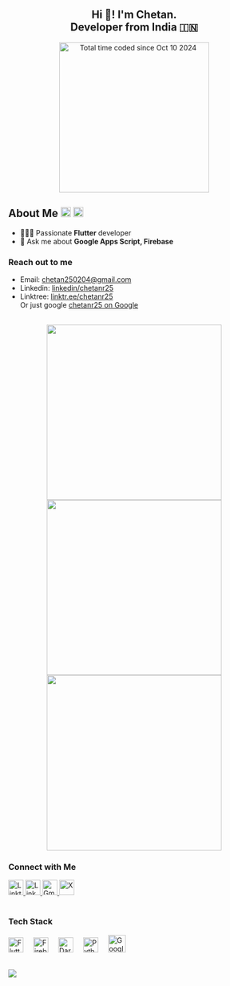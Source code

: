 <h2 align="center">Hi 👋! I'm Chetan.<br> Developer from India 🇮🇳</h2>
<p align="center">
<a href="https://wakatime.com/@chetanr25"><img src="https://wakatime.com/badge/user/3b0327f2-aa69-4362-a1d9-116ee6d92e3a.svg" width="300" alt="Total time coded since Oct 10 2024" /></a>

    
</p>

<h2>About Me
    <a href="https://www.linkedin.com/in/chetanr25"> 
    <img src="https://img.shields.io/static/v1?message=LinkedIn&logo=linkedin&label=&color=0077B5&logoColor=white&labelColor=&style=for-the-badge" height="20" alt="LinkedIn" /></a>
   <a href="https://linktr.ee/chetanr25"> 
   <img src="https://github.com/user-attachments/assets/59432b27-bddb-4d8a-a2a2-903bc78168c2" height="20" alt="Linktre" />
       
  </a>
  
</h2>

- 👨🏻‍💻 Passionate **Flutter** developer
- 💬 Ask me about **Google Apps Script, Firebase**


### Reach out to me
- Email: [chetan250204@gmail.com](mailto:chetan250204@gmail.com)
- Linkedin: [linkedin/chetanr25](https://www.linkedin.com/in/chetanr25)
- Linktree: [linktr.ee/chetanr25](https://linktr.ee/chetanr25)
<br>Or just google [chetanr25 on Google](https://www.google.com/search?q=chetanr25)
<br/>

<div align="center">
<a href="https://github.com/chetanr25">
  <img width=350 align="center" src="https://github-readme-stats.vercel.app/api?username=chetanr25&theme=dark&locale=en" />
</a>
<a href="https://wakatime.com/@chetanr25">
  <img width=350 align="center" src="https://github-readme-stats.vercel.app/api/wakatime?username=chetanr25&langs_count=6&theme=dark&locale=en#gh-dark-mode-only" />
</a>
<a href="https://www.leetcode.com/chetanr25">
    <img width=350 src="https://leetcard.jacoblin.cool/chetanr25?theme=dark&font=ABeeZee&ext=heatmap">
</a>
</div>

<div align="center">
</div>
<!--START_SECTION:waka-->

<!--END_SECTION:waka-->


<h3>Connect with Me</h3>
<div align="left">
<a href="https://linktr.ee/chetanr25"> 
   <img src="https://github.com/user-attachments/assets/59432b27-bddb-4d8a-a2a2-903bc78168c2" height="30" alt="Linktre" />
  </a>
  <a href="https://www.linkedin.com/in/chetanr25">
    <img src="https://img.shields.io/static/v1?message=LinkedIn&logo=linkedin&label=&color=0077B5&logoColor=white&labelColor=&style=for-the-badge" height="30" alt="LinkedIn" />

  </a>
  <a href="mailto:chetan250204@gmail.com">

    
<img src="https://img.shields.io/static/v1?message=Gmail&logo=gmail&label=&color=D14836&logoColor=white&labelColor=&style=for-the-badge" height="30" alt="Gmail" />
  </a>
  <a href="https://x.com/chetanr25">
    <img src="https://img.shields.io/static/v1?message=X&logo=x&label=&color=000000&logoColor=white&labelColor=&style=for-the-badge" height="30" alt="X" />
  </a>
</div>
<br />
<h3>Tech Stack</h3>
<div align="left">
  <img src="https://cdn.jsdelivr.net/gh/devicons/devicon/icons/flutter/flutter-original.svg" height="30" alt="Flutter logo" />
  <img width="12" />
  <img src="https://cdn.jsdelivr.net/gh/devicons/devicon/icons/firebase/firebase-original.svg" height="30" alt="Firebase logo" />
  <img width="12" />
  <img src="https://cdn.jsdelivr.net/gh/devicons/devicon/icons/dart/dart-original.svg" height="30" alt="Dart logo" />
  <img width="12" />
  <img src="https://cdn.jsdelivr.net/gh/devicons/devicon/icons/python/python-original.svg" height="30" alt="Python logo" />
  <img width="12" />
  <img src="https://i.ibb.co/DQ4QxzM/68747470733a2f2f75706c6f61642e77696b696d656469612e6f72672f77696b6970656469612f636f6d6d6f6e732f662f66.png" height="35" alt="Google Apps Script logo" />
  <img width="12" />
</div>

<br />




![](https://komarev.com/ghpvc/?username=chetanr25)

<!--START_SECTION:waka-->
<!--END_SECTION:waka-->
